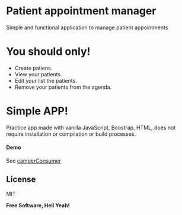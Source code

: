 # Patient appointment manager

Simple and functional application to manage patient appointments


# You should only!

  - Create patiens.
  - View your patients.
  - Edit your list the patients.
  - Remove your patients from the agenda.
  
# Simple APP!
Practice app made with vanilla JavaScript, Boostrap, HTML, does not require installation or compilation or build processes.


#### Demo

See [camperConsumer]()




License
----

MIT


**Free Software, Hell Yeah!**



